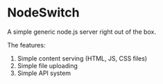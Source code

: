 NodeSwitch
==========

A simple generic node.js server right out of the box.

The features:

1. Simple content serving (HTML, JS, CSS files)
2. Simple file uploading
3. Simple API system



